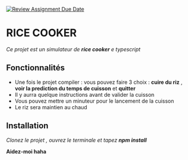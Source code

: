 [![Review Assignment Due Date](https://classroom.github.com/assets/deadline-readme-button-24ddc0f5d75046c5622901739e7c5dd533143b0c8e959d652212380cedb1ea36.svg)](https://classroom.github.com/a/PHq8Kfj_)


# RICE COOKER

*Ce projet est un simulateur de **rice cooker** e typescript*

## Fonctionnalités 
- Une fois le projet compiler : vous pouvez faire 3 choix : **cuire du riz** , **voir la prediction du temps de cuisson** et **quitter**
- Il y aurra quelque instructions avant de valider la cuisson
- Vous pouvez mettre un minuteur pour le lancement de la cuisson
- Le riz sera maintien au chaud

## Installation

*Clonez le projet , ouvrez le terminale et tapez **npm install***

**Aidez-moi haha**

